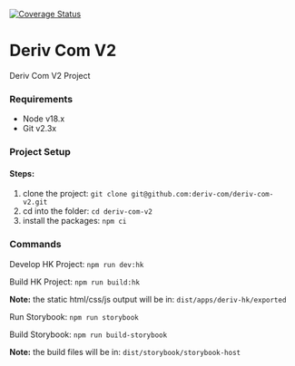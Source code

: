 [![Coverage Status](https://coveralls.io/repos/github/deriv-com/deriv-com-v2/badge.svg?branch=main)](https://coveralls.io/github/deriv-com/deriv-com-v2?branch=main)

# Deriv Com V2

Deriv Com V2 Project

### Requirements

- Node v18.x
- Git v2.3x

### Project Setup

#### Steps:

1. clone the project: `git clone git@github.com:deriv-com/deriv-com-v2.git`
2. cd into the folder: `cd deriv-com-v2`
3. install the packages: `npm ci`

### Commands

Develop HK Project:
`npm run dev:hk`

Build HK Project:
`npm run build:hk`

**Note:** the static html/css/js output will be in: `dist/apps/deriv-hk/exported`

Run Storybook:
`npm run storybook`

Build Storybook:
`npm run build-storybook`

**Note:** the build files will be in: `dist/storybook/storybook-host`
